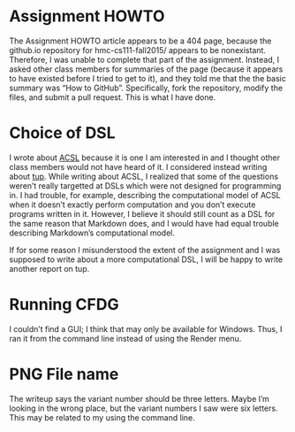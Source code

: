# Assignment HOWTO

The Assignment HOWTO article appears to be a 404 page, because the github.io
repository for hmc-cs111-fall2015/ appears to be nonexistant. Therefore, I was
unable to complete that part of the assignment. Instead, I asked other class
members for summaries of the page (because it appears to have existed before I
tried to get to it), and they told me that the the basic summary was
“How to GitHub”. Specifically, fork the repository, modify the files, and submit
a pull request. This is what I have done.

# Choice of DSL

I wrote about [ACSL](http://frama-c.com/acsl.html) because it is one I am
interested in and I thought other class members would not have heard of it. I
considered instead writing about [tup](http://gittup.org/tup/). While writing
about ACSL, I realized that some of the questions weren’t really targetted at
DSLs which were not designed for programming in. I had trouble, for example,
describing the computational model of ACSL when it doesn’t exactly perform
computation and you don’t execute programs written in it. However, I believe it
should still count as a DSL for the same reason that Markdown does, and I would
have had equal trouble describing Markdown’s computational model.

If for some reason I misunderstood the extent of the assignment and I was
supposed to write about a more computational DSL, I will be happy to write
another report on tup.

# Running CFDG

I couldn’t find a GUI; I think that may only be available for Windows. Thus, I
ran it from the command line instead of using the Render menu.

# PNG File name

The writeup says the variant number should be three letters. Maybe I’m looking
in the wrong place, but the variant numbers I saw were six letters. This may be
related to my using the command line.
